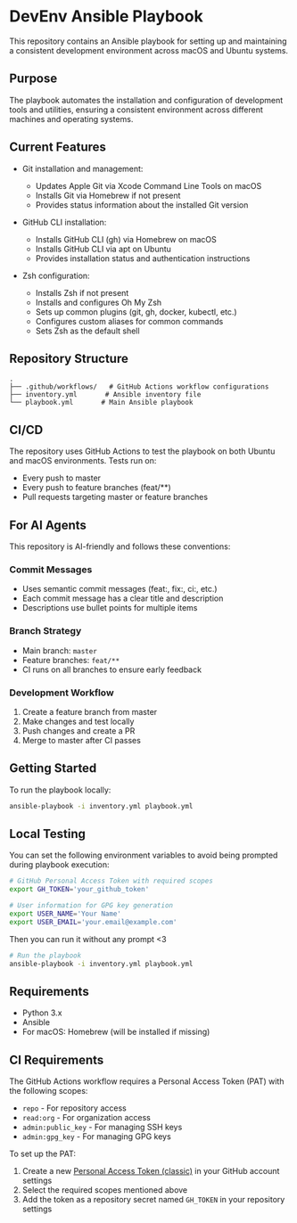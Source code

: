 # DevEnv Ansible Playbook

This repository contains an Ansible playbook for setting up and maintaining a consistent development environment across macOS and Ubuntu systems.

## Purpose

The playbook automates the installation and configuration of development tools and utilities, ensuring a consistent environment across different machines and operating systems.

## Current Features

- Git installation and management:
  - Updates Apple Git via Xcode Command Line Tools on macOS
  - Installs Git via Homebrew if not present
  - Provides status information about the installed Git version

- GitHub CLI installation:
  - Installs GitHub CLI (gh) via Homebrew on macOS
  - Installs GitHub CLI via apt on Ubuntu
  - Provides installation status and authentication instructions

- Zsh configuration:
  - Installs Zsh if not present
  - Installs and configures Oh My Zsh
  - Sets up common plugins (git, gh, docker, kubectl, etc.)
  - Configures custom aliases for common commands
  - Sets Zsh as the default shell

## Repository Structure

```
.
├── .github/workflows/   # GitHub Actions workflow configurations
├── inventory.yml       # Ansible inventory file
└── playbook.yml       # Main Ansible playbook
```

## CI/CD

The repository uses GitHub Actions to test the playbook on both Ubuntu and macOS environments. Tests run on:
- Every push to master
- Every push to feature branches (feat/**)
- Pull requests targeting master or feature branches

## For AI Agents

This repository is AI-friendly and follows these conventions:

### Commit Messages
- Uses semantic commit messages (feat:, fix:, ci:, etc.)
- Each commit message has a clear title and description
- Descriptions use bullet points for multiple items

### Branch Strategy
- Main branch: `master`
- Feature branches: `feat/**`
- CI runs on all branches to ensure early feedback

### Development Workflow
1. Create a feature branch from master
2. Make changes and test locally
3. Push changes and create a PR
4. Merge to master after CI passes

## Getting Started

To run the playbook locally:

```bash
ansible-playbook -i inventory.yml playbook.yml
```

## Local Testing

You can set the following environment variables to avoid being prompted during playbook execution:

```bash
# GitHub Personal Access Token with required scopes
export GH_TOKEN='your_github_token'

# User information for GPG key generation
export USER_NAME='Your Name'
export USER_EMAIL='your.email@example.com'
```

Then you can run it without any prompt <3

```bash
# Run the playbook
ansible-playbook -i inventory.yml playbook.yml
```

## Requirements

- Python 3.x
- Ansible
- For macOS: Homebrew (will be installed if missing) 

## CI Requirements

The GitHub Actions workflow requires a Personal Access Token (PAT) with the following scopes:
- `repo` - For repository access
- `read:org` - For organization access
- `admin:public_key` - For managing SSH keys
- `admin:gpg_key` - For managing GPG keys

To set up the PAT:
1. Create a new [Personal Access Token (classic)](https://github.com/settings/tokens) in your GitHub account settings
2. Select the required scopes mentioned above
3. Add the token as a repository secret named `GH_TOKEN` in your repository settings 